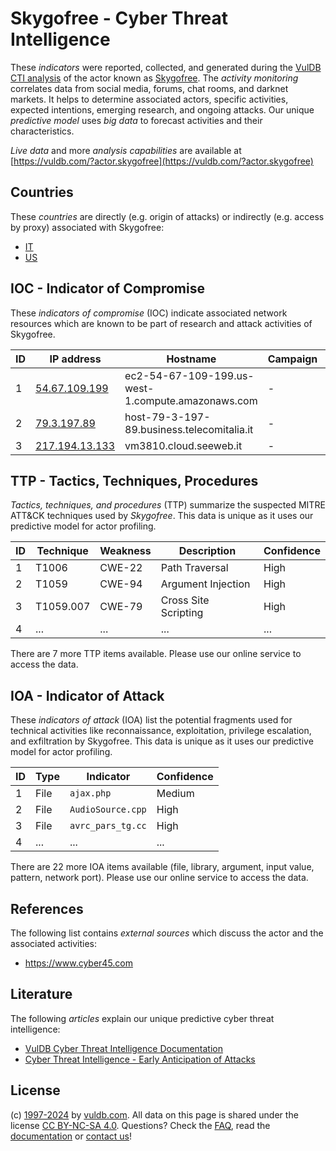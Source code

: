 # Skygofree - Cyber Threat Intelligence

These _indicators_ were reported, collected, and generated during the [VulDB CTI analysis](https://vuldb.com/?kb.cti) of the actor known as [Skygofree](https://vuldb.com/?actor.skygofree). The _activity monitoring_ correlates data from social media, forums, chat rooms, and darknet markets. It helps to determine associated actors, specific activities, expected intentions, emerging research, and ongoing attacks. Our unique _predictive model_ uses _big data_ to forecast activities and their characteristics.

_Live data_ and more _analysis capabilities_ are available at [https://vuldb.com/?actor.skygofree](https://vuldb.com/?actor.skygofree)

## Countries

These _countries_ are directly (e.g. origin of attacks) or indirectly (e.g. access by proxy) associated with Skygofree:

* [IT](https://vuldb.com/?country.it)
* [US](https://vuldb.com/?country.us)

## IOC - Indicator of Compromise

These _indicators of compromise_ (IOC) indicate associated network resources which are known to be part of research and attack activities of Skygofree.

ID | IP address | Hostname | Campaign | Confidence
-- | ---------- | -------- | -------- | ----------
1 | [54.67.109.199](https://vuldb.com/?ip.54.67.109.199) | ec2-54-67-109-199.us-west-1.compute.amazonaws.com | - | Medium
2 | [79.3.197.89](https://vuldb.com/?ip.79.3.197.89) | host-79-3-197-89.business.telecomitalia.it | - | High
3 | [217.194.13.133](https://vuldb.com/?ip.217.194.13.133) | vm3810.cloud.seeweb.it | - | High

## TTP - Tactics, Techniques, Procedures

_Tactics, techniques, and procedures_ (TTP) summarize the suspected MITRE ATT&CK techniques used by _Skygofree_. This data is unique as it uses our predictive model for actor profiling.

ID | Technique | Weakness | Description | Confidence
-- | --------- | -------- | ----------- | ----------
1 | T1006 | CWE-22 | Path Traversal | High
2 | T1059 | CWE-94 | Argument Injection | High
3 | T1059.007 | CWE-79 | Cross Site Scripting | High
4 | ... | ... | ... | ...

There are 7 more TTP items available. Please use our online service to access the data.

## IOA - Indicator of Attack

These _indicators of attack_ (IOA) list the potential fragments used for technical activities like reconnaissance, exploitation, privilege escalation, and exfiltration by Skygofree. This data is unique as it uses our predictive model for actor profiling.

ID | Type | Indicator | Confidence
-- | ---- | --------- | ----------
1 | File | `ajax.php` | Medium
2 | File | `AudioSource.cpp` | High
3 | File | `avrc_pars_tg.cc` | High
4 | ... | ... | ...

There are 22 more IOA items available (file, library, argument, input value, pattern, network port). Please use our online service to access the data.

## References

The following list contains _external sources_ which discuss the actor and the associated activities:

* https://www.cyber45.com

## Literature

The following _articles_ explain our unique predictive cyber threat intelligence:

* [VulDB Cyber Threat Intelligence Documentation](https://vuldb.com/?kb.cti)
* [Cyber Threat Intelligence - Early Anticipation of Attacks](https://www.scip.ch/en/?labs.20201022)

## License

(c) [1997-2024](https://vuldb.com/?kb.changelog) by [vuldb.com](https://vuldb.com/?kb.about). All data on this page is shared under the license [CC BY-NC-SA 4.0](https://creativecommons.org/licenses/by-nc-sa/4.0/). Questions? Check the [FAQ](https://vuldb.com/?kb.faq), read the [documentation](https://vuldb.com/?kb) or [contact us](https://vuldb.com/?contact)!

